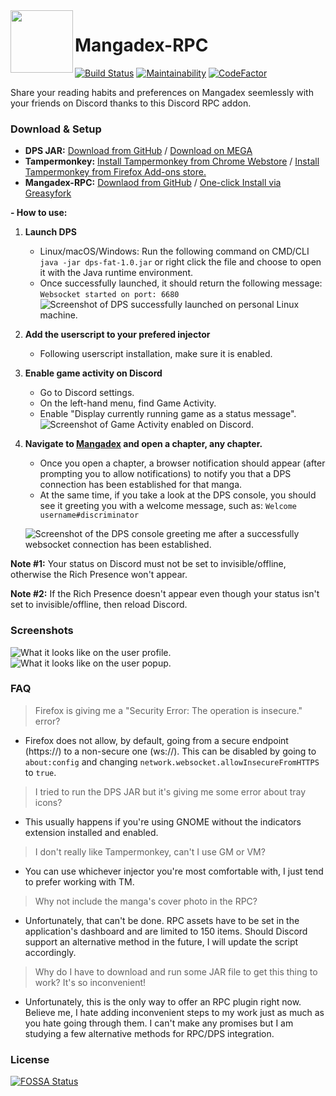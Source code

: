 <img align="left" width="100" height="100" src="https://raw.githubusercontent.com/Jinzulen/Mangadex-RPC/master/ext/icons/mangadex-128.png">

# Mangadex-RPC

[![Build Status](https://scrutinizer-ci.com/g/Jinzulen/Mangadex-RPC/badges/build.png?b=master)](https://scrutinizer-ci.com/g/Jinzulen/Mangadex-RPC/build-status/master) [![Maintainability](https://api.codeclimate.com/v1/badges/990f8b50b19662b84f1a/maintainability)](https://codeclimate.com/github/Jinzulen/Mangadex-RPC/maintainability) [![CodeFactor](https://www.codefactor.io/repository/github/jinzulen/mangadex-rpc/badge/master)](https://www.codefactor.io/repository/github/jinzulen/mangadex-rpc/overview/master) 

Share your reading habits and preferences on Mangadex seemlessly with your friends on Discord thanks to this Discord RPC addon.

### Download & Setup
- **DPS JAR:** [Download from GitHub](https://github.com/Jinzulen/Mangadex-RPC/blob/master/ext/tools/DPS.jar) / [Download on MEGA](https://mega.nz/#!wF43zIQT!KHUNhIuxZnXjvwBjklCqXyNSiNvhyA9hDzm2sz4pyug)
- **Tampermonkey:** [Install Tampermonkey from Chrome Webstore](https://chrome.google.com/webstore/detail/tampermonkey/dhdgffkkebhmkfjojejmpbldmpobfkfo) / [Install Tampermonkey from Firefox Add-ons store.](https://addons.mozilla.org/en-US/firefox/addon/tampermonkey/)
- **Mangadex-RPC:** [Downlaod from GitHub](https://github.com/Jinzulen/Mangadex-RPC/blob/master/src/Mangadex-RPC.js) / [One-click Install via Greasyfork](https://greasyfork.org/en/scripts/381077-mangadex-rpc)

**- How to use:**
1. **Launch DPS**
    - Linux/macOS/Windows: Run the following command on CMD/CLI `java -jar dps-fat-1.0.jar` or right click the file and choose to open it with the Java runtime environment.
    - Once successfully launched, it should return the following message: `Websocket started on port: 6680`
    ![Screenshot of DPS successfully launched on personal Linux machine.](https://i.imgur.com/r76ymXZ.png)
2. **Add the userscript to your prefered injector**
    - Following userscript installation, make sure it is enabled.
3. **Enable game activity on Discord**
    - Go to Discord settings.
    - On the left-hand menu, find Game Activity.
    - Enable "Display currently running game as a status message".
    ![Screenshot of Game Activity enabled on Discord.](https://i.imgur.com/JL2gJ5V.png)
4. **Navigate to [Mangadex](https://mangadex.org/) and open a chapter, any chapter.**
    - Once you open a chapter, a browser notification should appear (after prompting you to allow notifications) to notify you that a DPS connection has been established for that manga.
    - At the same time, if you take a look at the DPS console, you should see it greeting you with a welcome message, such as: `Welcome username#discriminator`

    ![Screenshot of the DPS console greeting me after a successfully websocket connection has been established.](https://i.imgur.com/1FG6dPx.png)

**Note #1:** Your status on Discord must not be set to invisible/offline, otherwise the Rich Presence won't appear.

**Note #2:** If the Rich Presence doesn't appear even though your status isn't set to invisible/offline, then reload Discord.

### Screenshots
![What it looks like on the user profile.](https://greasyfork.org/system/screenshots/screenshots/000/014/769/original/Screenshot_2019-03-28_17-39-43.png?1553794056 "What it looks like on the user profile.") ![What it looks like on the user popup.](https://greasyfork.org/system/screenshots/screenshots/000/014/768/original/Screenshot_2019-03-28_18-01-48.png?1553794056 "What it looks like on the user popup.")

### FAQ
> Firefox is giving me a "Security Error: The operation is insecure." error?
- Firefox does not allow, by default, going from a secure endpoint (https://) to a non-secure one (ws://). This can be disabled by going to `about:config` and changing `network.websocket.allowInsecureFromHTTPS` to `true`.

> I tried to run the DPS JAR but it's giving me some error about tray icons?
- This usually happens if you're using GNOME without the indicators extension installed and enabled.

> I don't really like Tampermonkey, can't I use GM or VM?
- You can use whichever injector you're most comfortable with, I just tend to prefer working with TM.

> Why not include the manga's cover photo in the RPC?
- Unfortunately, that can't be done. RPC assets have to be set in the application's dashboard and are limited to 150 items. Should Discord support an alternative method in the future, I will update the script accordingly.

> Why do I have to download and run some JAR file to get this thing to work? It's so inconvenient!
- Unfortunately, this is the only way to offer an RPC plugin right now. Believe me, I hate adding inconvenient steps to my work just as much as you hate going through them. I can't make any promises but I am studying a few alternative methods for RPC/DPS integration.

### License
[![FOSSA Status](https://app.fossa.com/api/projects/git%2Bgithub.com%2FJinzulen%2FMangadex-RPC.svg?type=large)](https://app.fossa.com/projects/git%2Bgithub.com%2FJinzulen%2FMangadex-RPC?ref=badge_large)
